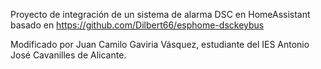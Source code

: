 Proyecto de integración de un sistema de alarma DSC en HomeAssistant basado en https://github.com/Dilbert66/esphome-dsckeybus

Modificado por Juan Camilo Gaviria Vásquez, estudiante del IES Antonio José Cavanilles de Alicante.

